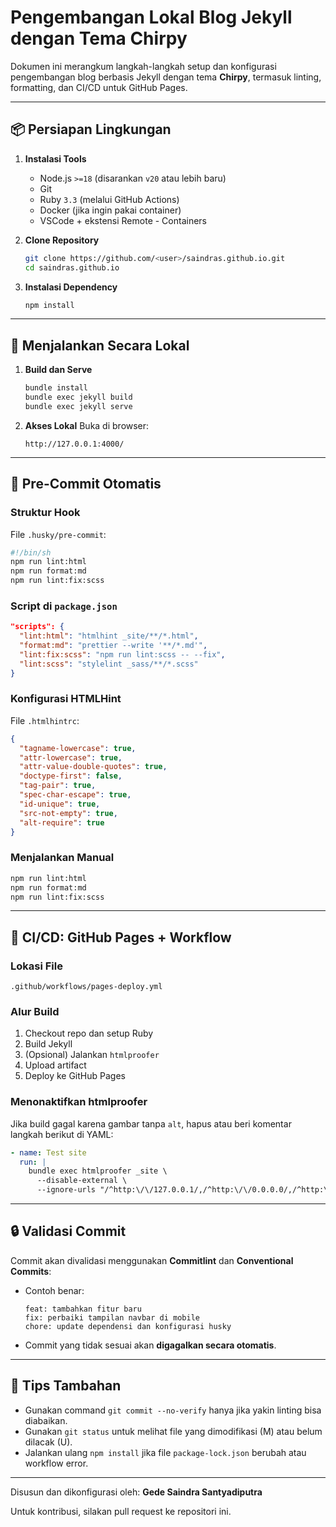 # Pengembangan Lokal Blog Jekyll dengan Tema Chirpy

Dokumen ini merangkum langkah-langkah setup dan konfigurasi pengembangan blog berbasis Jekyll dengan tema **Chirpy**, termasuk linting, formatting, dan CI/CD untuk GitHub Pages.

---

## 📦 Persiapan Lingkungan

1. **Instalasi Tools**

   * Node.js `>=18` (disarankan `v20` atau lebih baru)
   * Git
   * Ruby `3.3` (melalui GitHub Actions)
   * Docker (jika ingin pakai container)
   * VSCode + ekstensi Remote - Containers

2. **Clone Repository**

   ```bash
   git clone https://github.com/<user>/saindras.github.io.git
   cd saindras.github.io
   ```

3. **Instalasi Dependency**

   ```bash
   npm install
   ```

---

## 🚀 Menjalankan Secara Lokal

1. **Build dan Serve**

   ```bash
   bundle install
   bundle exec jekyll build
   bundle exec jekyll serve
   ```

2. **Akses Lokal**
   Buka di browser:

   ```
   http://127.0.0.1:4000/
   ```

---

## 🧼 Pre-Commit Otomatis

### Struktur Hook

File `.husky/pre-commit`:

```sh
#!/bin/sh
npm run lint:html
npm run format:md
npm run lint:fix:scss
```

### Script di `package.json`

```json
"scripts": {
  "lint:html": "htmlhint _site/**/*.html",
  "format:md": "prettier --write '**/*.md'",
  "lint:fix:scss": "npm run lint:scss -- --fix",
  "lint:scss": "stylelint _sass/**/*.scss"
}
```

### Konfigurasi HTMLHint

File `.htmlhintrc`:

```json
{
  "tagname-lowercase": true,
  "attr-lowercase": true,
  "attr-value-double-quotes": true,
  "doctype-first": false,
  "tag-pair": true,
  "spec-char-escape": true,
  "id-unique": true,
  "src-not-empty": true,
  "alt-require": true
}
```

### Menjalankan Manual

```bash
npm run lint:html
npm run format:md
npm run lint:fix:scss
```

---

## 🔁 CI/CD: GitHub Pages + Workflow

### Lokasi File

`.github/workflows/pages-deploy.yml`

### Alur Build

1. Checkout repo dan setup Ruby
2. Build Jekyll
3. (Opsional) Jalankan `htmlproofer`
4. Upload artifact
5. Deploy ke GitHub Pages

### Menonaktifkan htmlproofer

Jika build gagal karena gambar tanpa `alt`, hapus atau beri komentar langkah berikut di YAML:

```yaml
- name: Test site
  run: |
    bundle exec htmlproofer _site \
      --disable-external \
      --ignore-urls "/^http:\/\/127.0.0.1/,/^http:\/\/0.0.0.0/,/^http:\/\/localhost/"
```

---

## 🔒 Validasi Commit

Commit akan divalidasi menggunakan **Commitlint** dan **Conventional Commits**:

* Contoh benar:

  ```
  feat: tambahkan fitur baru
  fix: perbaiki tampilan navbar di mobile
  chore: update dependensi dan konfigurasi husky
  ```
* Commit yang tidak sesuai akan **digagalkan secara otomatis**.

---

## 📝 Tips Tambahan

* Gunakan command `git commit --no-verify` hanya jika yakin linting bisa diabaikan.
* Gunakan `git status` untuk melihat file yang dimodifikasi (M) atau belum dilacak (U).
* Jalankan ulang `npm install` jika file `package-lock.json` berubah atau workflow error.

---

Disusun dan dikonfigurasi oleh: **Gede Saindra Santyadiputra**

Untuk kontribusi, silakan pull request ke repositori ini.
